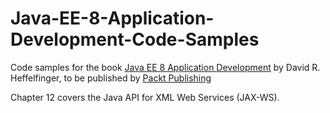 # Java-EE-8-Application-Development-Code-Samples
Code samples for the book [Java EE 8 Application Development](https://www.packtpub.com/application-development/java-ee-8-application-development) by David R. Heffelfinger, to be published by [Packt Publishing](http://www.packtpub.com)

Chapter 12 covers the Java API for XML Web Services (JAX-WS).
